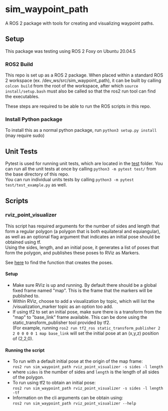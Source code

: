 # sim_waypoint_path
A ROS 2 package with tools for creating and visualizing waypoint paths.

## Setup
This package was testing using ROS 2 Foxy on Ubuntu 20.04.5

### ROS2 Build
This repo is set up as a ROS 2 package. When placed within a standard ROS 2 workspace
(ex. /dev_ws/src/sim_waypoint_path), it can be built by calling `colcon build` from the 
root of the workspace, after which `source install/setup.bash` must also be called so that the ros2 run
tool can find the executables.

These steps are required to be able to run the ROS scripts in this repo.

### Install Python package 
To install this as a normal python package, run `python3 setup.py install` (may require sudo)

## Unit Tests
Pytest is used for running unit tests, which are located in the [test](test) folder.
You can run all the unit tests at once by calling `python3 -m pytest test/` from the base directory of this repo.\
You can run individual units tests by calling `python3 -m pytest test/test_example.py` as well.

## Scripts

### rviz_point_visualizer
This script has required arguments for the number of sides and length that form a regular polygon
(a polygon that is both equilateral and equiangular), as well as an optional flag argument that indicates 
an initial pose should be obtained using tf.\
Using the sides, length, and an initial pose, it generates a list of poses that form the polygon, and 
publishes these poses to RViz as Markers.

See [here](sim_waypoint_path/pose_generators.py) to find the function that creates the poses.

#### Setup
- Make sure RViz is up and running. By default there should be a global fixed frame
named "map". This is the frame that the markers will be published to.
- Within RViz, choose to add a visualization by topic, which will list the /visualization_marker topic as
an option too add.
- If using tf2 to set an initial pose, make sure there is a transform from the "map" to "base_link" frame available.
This can be done using the static_transform_publisher tool provided by tf2.\
(For example, running `ros2 run tf2_ros static_transform_publisher 2 2 0 0 0 0 1 map base_link` will set the
initial pose at an (x,y,z) position of (2,2,0).

#### Running the script
- To run with a default initial pose at the origin of the map frame:\
`ros2 run sim_waypoint_path rviz_point_visualizer -s sides -l length`
 - where `sides` is the number of sides and `length` is the length of all sides of the polygon.
- To run using tf2 to obtain an initial pose:\
`ros2 run sim_waypoint_path rviz_point_visualizer -s sides -l length -tf`
- Information on the cli arguments can be obtain using:\
`ros2 run sim_waypoint_path rviz_point_visualizer --help`
